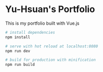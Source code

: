 # Yu-Hsuan's Portfolio

This is my portfolio built with Vue.js

``` bash
# install dependencies
npm install

# serve with hot reload at localhost:8080
npm run dev

# build for production with minification
npm run build
```
